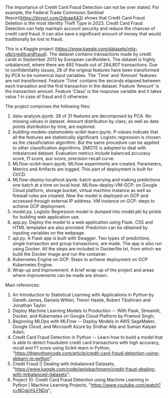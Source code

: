 The importance of Credit Card Fraud Detection can not be over stated. For example, the Federal Trade Commision Sentinel Report(https://tinyurl.com/2dpae443) 
shows that Credit Card Fraud Detetion is the most Identity Theft Type in 2023. Credit Card Fraud Detection can help maintain account security and reduce the 
chances of credit card fraud. It can also save a significant amount of money that would traditionally be lost to fraud. 

This is a Kaggle project (https://www.kaggle.com/datasets/mlg-ulb/creditcardfraud). The dataset contains transactions made by credit cards in September 2013 by European cardholders. The dataset is highly unbalanced, where there are 492 frauds out of 284,807 transactions. Due to confidentiality issues, 28 of the original features have been transformed by PCA to be numerical input variables. The 'Time' and 'Amount' features are not transformed. Feature 'Time' contains the seconds elapsed between each transation and the first transaction in the dataset. Feature 'Amount' is the transaction amount. Feature 'Class' is the response variable and it takes value 1 in case of fraud and 0 otherwise.

The project comprises the following files:

1. data-analysis.ipynb. 28 of 31 features are decomposed by PCA. No missing values in dataset. Amount distribution by class, as well as data points distribution by time, are explored. 
2. building-models-statsmodels-scikit-learn.ipynb. P-values indicate that all the features are statistically significant. Logistic regression is chosen as the classificiation algorithm. But the same procedure can be applied to other classification algorithms. SMOTE is adopted to deal with imbalanced dataset. Evaluation metrics include balanced accuracy score, f1 score, auc score, precision-recall curve.
3. MLflow-scikit-learn.ipynb. MLflow experiments are created. Parameters, Metrics and Artifacts are logged. This part of deployment is built for CI/CD.
4. MLflow-deploy-localhost.ipynb: batch querying and making predictions one batch at a time on local host. MLflow-deploy-VM-GCP: on Google Cloud platform, storage bucket, virtual machine instance as well as firewall rules are created. Now the model is deployed on GCP and accessed through external IP address. VM instance on GCP: steps to achieve GCP deployment. 
5. model.py. Logistic Regression model is dumped into model.pkl by pickle for building web application use.
6. app.py. Deploy the model to a web application using Flask. CSS and HTML templates are also provided. Prediction can be obtained by inputing variables on the webpage.
7. api.py. A Flask app is built with Swagger. Two types of predictions, single transaction and group transactions, are made. The app is also run using Docker. All the steps are included in Dockerfile.txt, from which we build the Docker image and run the container. 
8. Kubernetes Engine on GCP. Steps to achieve deployment on GCP Kubernetes Engine.
9. Wrap-up and Improvement. A brief wrap-up of the project and areas where improvements can be made are shown.

Main references:
1. An Introduction to Statistical Learning with Applications in Python by Gareth James, Daniela Witten, Trevor Hastie, Robert Tibshirani and Jonathan Taylor.
2. Deploy Machine Learning Models to Production -- With Flask, Streamlit, Docker, and Kubernetes on Google Cloud Platform by Pramod Singh;
3. Beginning MLOps with MLFlow -- Deploy Models in AWS SageMaker, Google Cloud, and Microsoft Azure by Sridhar Alla and Suman Kalyan Adari;
4. Credit Card Fraud Detection in Python -- Learn how to build a model that is able to detect fraudulent credit card transactions with high accuracy, recall and F1 score using Scikit-learn in Python, "https://thepythoncode.com/article/credit-card-fraud-detection-using-sklearn-in-python".
5. Credit Fraud || Dealing with Imbalanced Datasets, "https://www.kaggle.com/code/janiobachmann/credit-fraud-dealing-with-imbalanced-datasets";
6. Project 10. Credit Card Fraud Detection using Machine Learning in Python | Machine Learning Projects, "https://www.youtube.com/watch?v=NCgjcHLFNDg";
